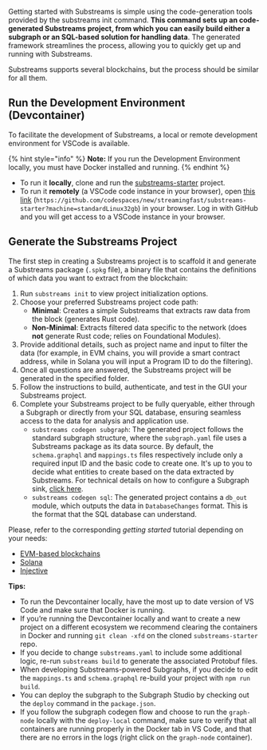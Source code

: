Getting started with Substreams is simple using the code-generation tools provided by the substreams init command. **This command sets up an code-generated Substreams project, from which you can easily build either a subgraph or an SQL-based solution for handling data**. The generated framework streamlines the process, allowing you to quickly get up and running with Substreams.

Substreams supports several blockchains, but the process should be similar for all them.

## Run the Development Environment (Devcontainer)

To facilitate the development of Substreams, a local or remote development environment for VSCode is available.

{% hint style="info" %}
**Note:** If you run the Development Environment locally, you must have Docker installed and running.
{% endhint %}

- To run it **locally**, clone and run the [substreams-starter](https://github.com/streamingfast/substreams-starter) project.
- To run it **remotely** (a VSCode code instance in your browser), open [this link](https://github.com/codespaces/new/streamingfast/substreams-starter?machine=standardLinux32gb) (`https://github.com/codespaces/new/streamingfast/substreams-starter?machine=standardLinux32gb`) in your browser. Log in with GitHub and you will get access to a VSCode instance in your browser.

## Generate the Substreams Project

The first step in creating a Substreams project is to scaffold it and generate a Substreams package (`.spkg` file), a binary file that contains the definitions of which data you want to extract from the blockchain:

1. Run `substreams init` to view project initialization options.
2. Choose your preferred Substreams project code path:
    - **Minimal**: Creates a simple Substreams that extracts raw data from the block (generates Rust code).
    - **Non-Minimal**: Extracts filtered data specific to the network (does **not** generate Rust code; relies on Foundational Modules).
3. Provide additional details, such as project name and input to filter the data (for example, in EVM chains, you will provide a smart contract address, while in Solana you will input a Program ID to do the filtering).
4. Once all questions are answered, the Substreams project will be generated in the specified folder.
5. Follow the instructions to build, authenticate, and test in the GUI your Substreams project.
6. Complete your Substreams project to be fully queryable, either through a Subgraph or directly from your SQL database, ensuring seamless access to the data for analysis and application use.
    - `substreams codegen subgraph`: The generated project follows the standard subgraph structure, where the `subgraph.yaml` file uses a Substreams package as its data source. By default, the `schema.graphql` and `mappings.ts` files respectively include only a required input ID and the basic code to create one. It's up to you to decide what entities to create based on the data extracted by Substreams. For technical details on how to configure a Subgraph sink, [click here](../../consume/subgraph/subgraph.md).
    - `substreams codegen sql`: The generated project contains a `db_out` module, which outputs the data in `DatabaseChanges` format. This is the format that the SQL database can understand.

Please, refer to the corresponding _getting started_ tutorial depending on your needs:

- [EVM-based blockchains](evm.md)
- [Solana](solana.md)
- [Injective](injective.md)

**Tips:** 

- To run the Devcontainer locally, have the most up to date version of VS Code and make sure that Docker is running.
- If you’re running the Devcontainer locally and want to create a new project on a different ecosystem we recommend clearing the containers in Docker and running `git clean -xfd` on the cloned `substreams-starter` repo.
- If you decide to change `substreams.yaml` to include some additional logic, re-run `substreams build` to generate the associated Protobuf files.
- When developing Substreams-powered Subgraphs, if you decide to edit the `mappings.ts` and `schema.graphql` re-build your project with `npm run build`.
- You can deploy the subgraph to the Subgraph Studio by checking out the `deploy` command in the `package.json`.
- If you follow the subgraph codegen flow and choose to run the `graph-node` locally with the `deploy-local` command, make sure to verify that all containers are running properly in the Docker tab in VS Code, and that there are no errors in the logs (right click on the `graph-node` container).